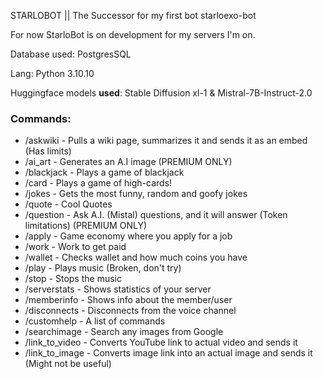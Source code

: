 STARLOBOT || The Successor for my first bot starloexo-bot

For now StarloBot is on development for my servers I'm on. 

Database used: PostgresSQL

Lang: Python 3.10.10

Huggingface models **used**: Stable Diffusion xl-1 & Mistral-7B-Instruct-2.0

### Commands:

* /askwiki - Pulls a wiki page, summarizes it and sends it as an embed (Has limits)
* /ai_art - Generates an A.I image (PREMIUM ONLY)
* /blackjack - Plays a game of blackjack
* /card - Plays a game of high-cards!
* /jokes - Gets the most funny, random and goofy jokes
* /quote - Cool Quotes
* /question - Ask A.I. (Mistal) questions, and it will answer (Token limitations) (PREMIUM ONLY)
* /apply - Game economy where you apply for a job
* /work - Work to get paid
* /wallet - Checks wallet and how much coins you have
* /play - Plays music (Broken, don't try)
* /stop - Stops the music
* /serverstats - Shows statistics of your server
* /memberinfo - Shows info about the member/user
* /disconnects - Disconnects from the voice channel
* /customhelp - A list of commands
* /searchimage - Search any images from Google
* /link_to_video - Converts YouTube link to actual video and sends it
* /link_to_image - Converts image link into an actual image and sends it (Might not be useful)
